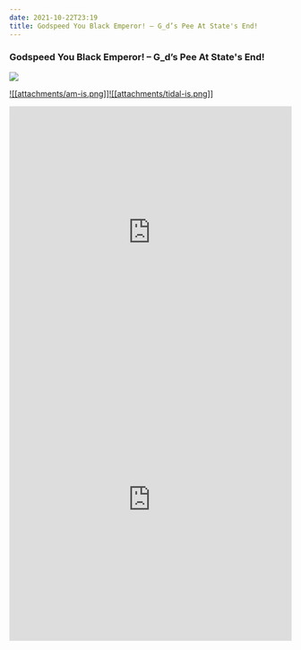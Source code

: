 ```yaml
---
date: 2021-10-22T23:19
title: Godspeed You Black Emperor! – G_d’s Pee At State's End!
---
```

### Godspeed You Black Emperor! – G_d’s Pee At State's End!
[![](https://img.discogs.com/PJflHKiK0AhhujFFS3xZyUtzotc=/fit-in/600x556/filters:strip_icc():format(jpeg):mode_rgb():quality(90)/discogs-images/R-18071575-1617484863-4167.jpeg.jpg)][1] 

[1]: https://www.discogs.com/release/18071575
[2]: https://music.apple.com/us/album/1556346295
[3]: https://listen.tidal.com/album/178090844

[![[attachments/am-is.png]]][2][![[attachments/tidal-is.png]]][3]

<iframe allow="autoplay *; encrypted-media *; fullscreen *" frameborder="0" height="450" style="width:100%;max-width:660px;overflow:hidden;background:transparent;" sandbox="allow-forms allow-popups allow-same-origin allow-scripts allow-storage-access-by-user-activation allow-top-navigation-by-user-activation" src="https://embed.music.apple.com/us/album/turn-blue/1556346295"></iframe>
<div style="position: relative; padding-bottom: 100%; height: 0; overflow: hidden; max-width: 100%;"><iframe src="https://embed.tidal.com/albums/178090844?layout=gridify" frameborder= "0" allowfullscreen style="position: absolute; top: 0; left: 0; width: 100%; height: 1px; min-height: 100%; margin: 0 auto;"></iframe></div>